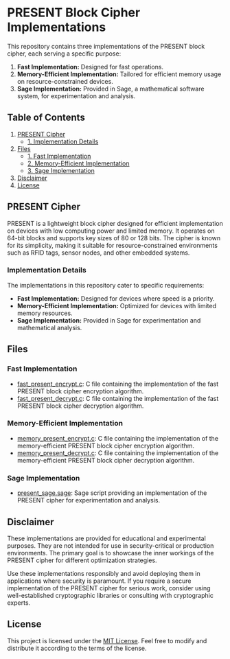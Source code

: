 # PRESENT Block Cipher Implementations

This repository contains three implementations of the PRESENT block cipher, each serving a specific purpose:

1. **Fast Implementation:** Designed for fast operations.
2. **Memory-Efficient Implementation:** Tailored for efficient memory usage on resource-constrained devices.
3. **Sage Implementation:** Provided in Sage, a mathematical software system, for experimentation and analysis.

## Table of Contents

1. [PRESENT Cipher](#present-cipher)
    - [1. Implementation Details](#implementation-details)
2. [Files](#files)
    - [1. Fast Implementation](#fast-implementation)
    - [2. Memory-Efficient Implementation](#memory-efficient-implementation)
    - [3. Sage Implementation](#sage-implementation)
3. [Disclaimer](#disclaimer)
4. [License](#license)

## PRESENT Cipher

PRESENT is a lightweight block cipher designed for efficient implementation on devices with low computing power and limited memory. It operates on 64-bit blocks and supports key sizes of 80 or 128 bits. The cipher is known for its simplicity, making it suitable for resource-constrained environments such as RFID tags, sensor nodes, and other embedded systems.

### Implementation Details

The implementations in this repository cater to specific requirements:

- **Fast Implementation:** Designed for devices where speed is a priority.
- **Memory-Efficient Implementation:** Optimized for devices with limited memory resources.
- **Sage Implementation:** Provided in Sage for experimentation and mathematical analysis.

## Files

### Fast Implementation

- [fast_present_encrypt.c](./present_fast_32bit_enc.c): C file containing the implementation of the fast PRESENT block cipher encryption algorithm.
- [fast_present_decrypt.c](./present_fast_32bit_dec.c): C file containing the implementation of the fast PRESENT block cipher decryption algorithm.

### Memory-Efficient Implementation

- [memory_present_encrypt.c](./present_8bit_enc.c): C file containing the implementation of the memory-efficient PRESENT block cipher encryption algorithm.
- [memory_present_decrypt.c](./present_8bit_dec.c): C file containing the implementation of the memory-efficient PRESENT block cipher decryption algorithm.

### Sage Implementation

- [present_sage.sage](./present.sage): Sage script providing an implementation of the PRESENT cipher for experimentation and analysis.

## Disclaimer

These implementations are provided for educational and experimental purposes. They are not intended for use in security-critical or production environments. The primary goal is to showcase the inner workings of the PRESENT cipher for different optimization strategies.

Use these implementations responsibly and avoid deploying them in applications where security is paramount. If you require a secure implementation of the PRESENT cipher for serious work, consider using well-established cryptographic libraries or consulting with cryptographic experts.

## License

This project is licensed under the [MIT License](LICENSE). Feel free to modify and distribute it according to the terms of the license.

